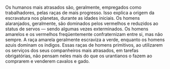 ﻿Os humanos mais atrasados são, geralmente, empregados como trabalhadores, pelas raças de mais progresso. Isso explica a origem da escravatura nos planetas, durante as idades iniciais. Os homens alaranjados, geralmente, são dominados pelos vermelhos e reduzidos ao status de servos — sendo algumas vezes exterminados. Os homens amarelos e os vermelhos freqüentemente confraternizam entre si, mas não sempre. A raça amarela geralmente escraviza a verde, enquanto os homens azuis dominam os índigos. Essas raças de homens primitivos, ao utilizarem os serviços dos seus companheiros mais atrasados, em tarefas obrigatórias, não pensam neles mais do que os urantianos o fazem ao comprarem e venderem cavalos e gado.